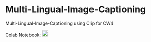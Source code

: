 # Multi-Lingual-Image-Captioning
 Multi-Lingual-Image-Captioning using Clip for CW4

Colab Notebook: <a href="https://colab.research.google.com/drive/1dOqoCRqcan56fOOPNTLFQcBtg0ILO4wL?usp=sharing"><img src="https://colab.research.google.com/assets/colab-badge.svg" height=20></a>  
